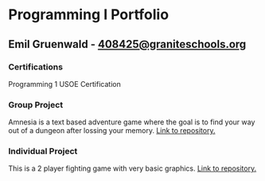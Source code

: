 # Programming I Portfolio
## Emil Gruenwald - 408425@graniteschools.org
### Certifications
Programming 1 USOE Certification

### Group Project
Amnesia is a text based adventure game where the goal is to find your way out of a dungeon after lossing your memory. [Link to repository.](https://github.com/AllLiver/Amnesia)

### Individual Project
This is a 2 player fighting game with very basic graphics. [Link to repository.](https://github.com/Emil-Gruenwald/IndividualProject)
